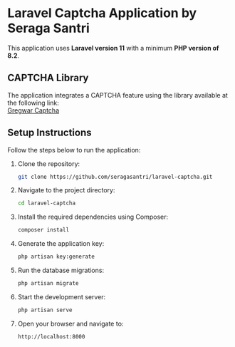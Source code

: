 # Laravel Captcha Application by Seraga Santri

This application uses **Laravel version 11** with a minimum **PHP version of 8.2**.

## CAPTCHA Library

The application integrates a CAPTCHA feature using the library available at the following link:  
[Gregwar Captcha](https://github.com/Gregwar/Captcha?tab=readme-ov-file#complete-example)

## Setup Instructions

Follow the steps below to run the application:

1. Clone the repository:

    ```bash
    git clone https://github.com/seragasantri/laravel-captcha.git
    ```

2. Navigate to the project directory:

    ```bash
    cd laravel-captcha
    ```

3. Install the required dependencies using Composer:

    ```bash
    composer install
    ```

4. Generate the application key:

    ```bash
    php artisan key:generate
    ```

5. Run the database migrations:

    ```bash
    php artisan migrate
    ```

6. Start the development server:

    ```bash
    php artisan serve
    ```

7. Open your browser and navigate to:

    ```
    http://localhost:8000

    ```
